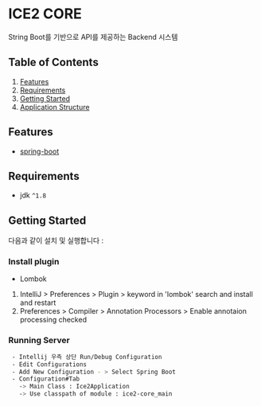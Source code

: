 # ICE2 CORE 

String Boot를 기반으로 API를 제공하는 Backend 시스템  


## Table of Contents
1. [Features](#features)
1. [Requirements](#requirements)
1. [Getting Started](#getting-started)
1. [Application Structure](#application-structure)


## Features
* [spring-boot](https://projects.spring.io/spring-boot/)


## Requirements
* jdk `^1.8`

## Getting Started

다음과 같이 설치 및 실행합니다 :

### Install plugin

* Lombok 
1. IntelliJ > Preferences > Plugin > keyword in 'lombok' search and install and restart
2. Preferences > Compiler > Annotation Processors > Enable annotaion processing checked

### Running Server     

```bash
 - Intellij 우측 상단 Run/Debug Configuration 
 - Edit Configurations
 - Add New Configuration - > Select Spring Boot
 - Configuration#Tab
   -> Main Class : Ice2Application
   -> Use classpath of module : ice2-core_main
```